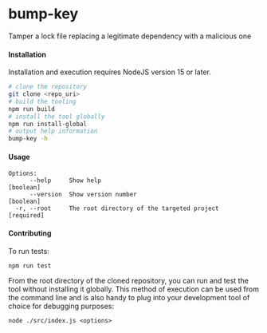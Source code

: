 # bump-key

Tamper a lock file replacing a legitimate dependency with a malicious one

#### Installation

Installation and execution requires NodeJS version 15 or later.

```bash
# clone the repository
git clone <repo_uri>
# build the tooling
npm run build
# install the tool globally
npm run install-global
# output help information
bump-key -h
```

#### Usage

```
Options:
      --help     Show help                                             [boolean]
      --version  Show version number                                   [boolean]
  -r, --root     The root directory of the targeted project           [required]
```

#### Contributing

To run tests:

```bash
npm run test
```

From the root directory of the cloned repository, you can run and test the tool without installing it globally.  This method of execution can be used from the command line and is also handy to plug into your development tool of choice for debugging purposes:

```
node ./src/index.js <options>
```

